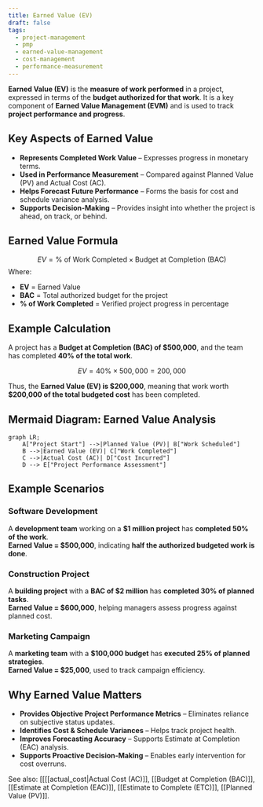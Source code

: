 ```yaml
---
title: Earned Value (EV)
draft: false
tags:
  - project-management
  - pmp
  - earned-value-management
  - cost-management
  - performance-measurement
---
```


**Earned Value (EV)** is the **measure of work performed** in a project, expressed in terms of the **budget authorized for that work**. It is a key component of **Earned Value Management (EVM)** and is used to track **project performance and progress**.

## **Key Aspects of Earned Value**
- **Represents Completed Work Value** – Expresses progress in monetary terms.
- **Used in Performance Measurement** – Compared against Planned Value (PV) and Actual Cost (AC).
- **Helps Forecast Future Performance** – Forms the basis for cost and schedule variance analysis.
- **Supports Decision-Making** – Provides insight into whether the project is ahead, on track, or behind.

## **Earned Value Formula**
$$
EV = \text{% of Work Completed} \times \text{Budget at Completion (BAC)}
$$
Where:
- **EV** = Earned Value
- **BAC** = Total authorized budget for the project
- **% of Work Completed** = Verified project progress in percentage

## **Example Calculation**
A project has a **Budget at Completion (BAC) of \$500,000**, and the team has completed **40% of the total work**.

$$
EV = 40\% \times 500,000 = 200,000
$$

Thus, the **Earned Value (EV) is \$200,000**, meaning that work worth **\$200,000 of the total budgeted cost** has been completed.

## **Mermaid Diagram: Earned Value Analysis**
```mermaid
graph LR;
    A["Project Start"] -->|Planned Value (PV)| B["Work Scheduled"]
    B -->|Earned Value (EV)| C["Work Completed"]
    C -->|Actual Cost (AC)| D["Cost Incurred"]
    D --> E["Project Performance Assessment"]
```

## **Example Scenarios**

### **Software Development**
A **development team** working on a **\$1 million project** has **completed 50% of the work**.  
**Earned Value = \$500,000**, indicating **half the authorized budgeted work is done**.

### **Construction Project**
A **building project** with a **BAC of \$2 million** has **completed 30% of planned tasks**.  
**Earned Value = \$600,000**, helping managers assess progress against planned cost.

### **Marketing Campaign**
A **marketing team** with a **\$100,000 budget** has **executed 25% of planned strategies**.  
**Earned Value = \$25,000**, used to track campaign efficiency.

## **Why Earned Value Matters**
- **Provides Objective Project Performance Metrics** – Eliminates reliance on subjective status updates.
- **Identifies Cost & Schedule Variances** – Helps track project health.
- **Improves Forecasting Accuracy** – Supports Estimate at Completion (EAC) analysis.
- **Supports Proactive Decision-Making** – Enables early intervention for cost overruns.

See also: [[[[actual_cost|Actual Cost (AC)]], [[Budget at Completion (BAC)]], [[Estimate at Completion (EAC)]], [[Estimate to Complete (ETC)]], [[Planned Value (PV)]].

